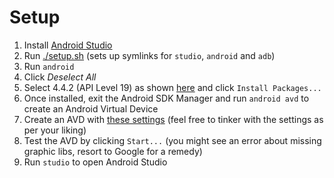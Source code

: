 # Setup

1. Install [Android Studio](http://developer.android.com/sdk/index.html)
2. Run [./setup.sh](./setup.sh) (sets up symlinks for `studio`, `android` and `adb`)
3. Run `android`
  1. Click _Deselect All_
  2. Select 4.4.2 (API Level 19) as shown [here](./assets/images/api.png) and click `Install Packages...`
  3. Once installed, exit the Android SDK Manager and run `android avd` to create an Android Virtual Device
  4. Create an AVD with [these settings](./assets/images/avd.png) (feel free to tinker with the settings as per your liking)
  5. Test the AVD by clicking `Start...` (you might see an error about missing graphic libs, resort to Google for a remedy)
4. Run `studio` to open Android Studio
